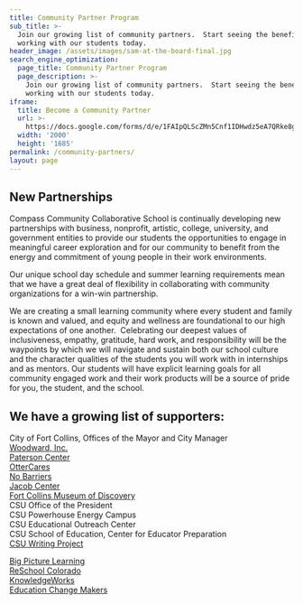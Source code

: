 ```yaml
---
title: Community Partner Program
sub_title: >-
  Join our growing list of community partners.  Start seeing the benefit of
  working with our students today.
header_image: /assets/images/sam-at-the-board-final.jpg
search_engine_optimization:
  page_title: Community Partner Program
  page_description: >-
    Join our growing list of community partners.  Start seeing the benefit of
    working with our students today.
iframe:
  title: Become a Community Partner
  url: >-
    https://docs.google.com/forms/d/e/1FAIpQLScZMn5Cnf1IDHwdz5eA7QRke8gcDM3esPJtWB8q3-8Wuu36tA/viewform?embedded=true
  width: '2000'
  height: '1685'
permalink: /community-partners/
layout: page
---
```



## New Partnerships

Compass Community Collaborative School is continually developing new partnerships with business, nonprofit, artistic, college, university, and government entities to provide our students the opportunities to engage in meaningful career exploration and for our community to benefit from the energy and commitment of young people in their work environments.

Our unique school day schedule and summer learning requirements mean that we have a great deal of flexibility in collaborating with community organizations for a win-win partnership.

We are creating a small learning community where every student and family is known and valued, and equity and wellness are foundational to our high expectations of one another. &nbsp;Celebrating our deepest values of inclusiveness, empathy, gratitude, hard work, and responsibility will be the waypoints by which we will navigate and sustain both our school culture and the character qualities of the students you will work with in internships and as mentors. Our students will have explicit learning goals for all community engaged work and their work products will be a source of pride for you, the student, and the school.

## We have a growing list of supporters:

City of Fort Collins, Offices of the Mayor and City Manager<br>[Woodward, Inc.](http://www.woodward.com/interngradopportunities.aspx)<br>[Paterson Center](https://patersoncenter.com/stratop-strategic-planning/)<br>[OtterCares](http://www.ottercares.org/)<br>[No Barriers](http://www.nobarriersusa.org/)<br>[Jacob Center](http://www.jacobcenter.org/)<br>[Fort Collins Museum of Discovery](http://fcmod.org/)<br>CSU Office of the President<br>CSU Powerhouse Energy Campus<br>CSU Educational Outreach Center<br>CSU School of Education, Center for Educator Preparation<br>[CSU Writing Project](http://www.csuwritingproject.net/)

[Big Picture Learning](http://www.bigpicture.org/)<br>[ReSchool Colorado](http://reschoolcolorado.org/)<br>[KnowledgeWorks](http://www.knowledgeworks.org/)<br>[Education Change Makers](http://educationchangemakers.com/)
